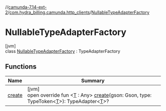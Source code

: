 //[camunda-7.14-ext-2](../../../index.md)/[com.hydra_billing.camunda.http_clients](../index.md)/[NullableTypeAdapterFactory](index.md)

# NullableTypeAdapterFactory

[jvm]\
class [NullableTypeAdapterFactory](index.md) : TypeAdapterFactory

## Functions

| Name | Summary |
|---|---|
| [create](create.md) | [jvm]<br>open override fun <[T](create.md) : Any> [create](create.md)(gson: Gson, type: TypeToken<[T](create.md)>): TypeAdapter<[T](create.md)>? |
